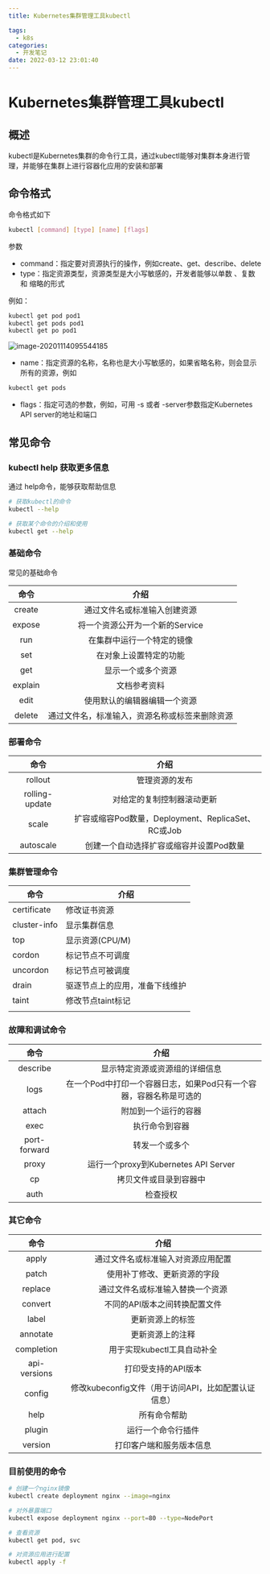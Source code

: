 ```yaml
---
title: Kubernetes集群管理工具kubectl

tags:
  - k8s
categories:
  - 开发笔记 
date: 2022-03-12 23:01:40
---
```

# Kubernetes集群管理工具kubectl

## 概述

kubectl是Kubernetes集群的命令行工具，通过kubectl能够对集群本身进行管理，并能够在集群上进行容器化应用的安装和部署

## 命令格式

命令格式如下

```bash
kubectl [command] [type] [name] [flags]
```

参数

- command：指定要对资源执行的操作，例如create、get、describe、delete
- type：指定资源类型，资源类型是大小写敏感的，开发者能够以单数 、复数 和 缩略的形式

例如：

```bash
kubectl get pod pod1
kubectl get pods pod1
kubectl get po pod1
```

![image-20201114095544185](https://cdn.jsdelivr.net/gh/jackerzz/jackerzz.github.io@ersion1.7/images/k8s/image-20201114095544185.png)

- name：指定资源的名称，名称也是大小写敏感的，如果省略名称，则会显示所有的资源，例如

```bash
kubectl get pods
```

- flags：指定可选的参数，例如，可用 -s 或者 -server参数指定Kubernetes API server的地址和端口

## 常见命令

### kubectl help 获取更多信息

通过 help命令，能够获取帮助信息

```bash
# 获取kubectl的命令
kubectl --help

# 获取某个命令的介绍和使用
kubectl get --help
```

### 基础命令

常见的基础命令

|  命令   |                      介绍                      |
| :-----: | :--------------------------------------------: |
| create  |          通过文件名或标准输入创建资源          |
| expose  |        将一个资源公开为一个新的Service         |
|   run   |           在集群中运行一个特定的镜像           |
|   set   |             在对象上设置特定的功能             |
|   get   |               显示一个或多个资源               |
| explain |                  文档参考资料                  |
|  edit   |          使用默认的编辑器编辑一个资源          |
| delete  | 通过文件名，标准输入，资源名称或标签来删除资源 |

### 部署命令

|      命令      |                        介绍                        |
| :------------: | :------------------------------------------------: |
|    rollout     |                   管理资源的发布                   |
| rolling-update |             对给定的复制控制器滚动更新             |
|     scale      | 扩容或缩容Pod数量，Deployment、ReplicaSet、RC或Job |
|   autoscale    |      创建一个自动选择扩容或缩容并设置Pod数量       |



### 集群管理命令

| 命令         | 介绍                           |
| ------------ | ------------------------------ |
| certificate  | 修改证书资源                   |
| cluster-info | 显示集群信息                   |
| top          | 显示资源(CPU/M)                |
| cordon       | 标记节点不可调度               |
| uncordon     | 标记节点可被调度               |
| drain        | 驱逐节点上的应用，准备下线维护 |
| taint        | 修改节点taint标记              |
|              |                                |

### 故障和调试命令

|     命令     |                             介绍                             |
| :----------: | :----------------------------------------------------------: |
|   describe   |                显示特定资源或资源组的详细信息                |
|     logs     | 在一个Pod中打印一个容器日志，如果Pod只有一个容器，容器名称是可选的 |
|    attach    |                     附加到一个运行的容器                     |
|     exec     |                        执行命令到容器                        |
| port-forward |                        转发一个或多个                        |
|    proxy     |             运行一个proxy到Kubernetes API Server             |
|      cp      |                    拷贝文件或目录到容器中                    |
|     auth     |                           检查授权                           |

### 其它命令

|     命令     |                        介绍                         |
| :----------: | :-------------------------------------------------: |
|    apply     |         通过文件名或标准输入对资源应用配置          |
|    patch     |            使用补丁修改、更新资源的字段             |
|   replace    |          通过文件名或标准输入替换一个资源           |
|   convert    |            不同的API版本之间转换配置文件            |
|    label     |                  更新资源上的标签                   |
|   annotate   |                  更新资源上的注释                   |
|  completion  |             用于实现kubectl工具自动补全             |
| api-versions |                 打印受支持的API版本                 |
|    config    | 修改kubeconfig文件（用于访问API，比如配置认证信息） |
|     help     |                    所有命令帮助                     |
|    plugin    |                 运行一个命令行插件                  |
|   version    |              打印客户端和服务版本信息               |

### 目前使用的命令

```bash
# 创建一个nginx镜像
kubectl create deployment nginx --image=nginx

# 对外暴露端口
kubectl expose deployment nginx --port=80 --type=NodePort

# 查看资源
kubectl get pod, svc

# 对资源应用进行配置
kubectl apply -f
```